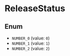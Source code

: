 # ReleaseStatus

## Enum

* `NUMBER_0` (value: `0`)
* `NUMBER_1` (value: `1`)
* `NUMBER_2` (value: `2`)
